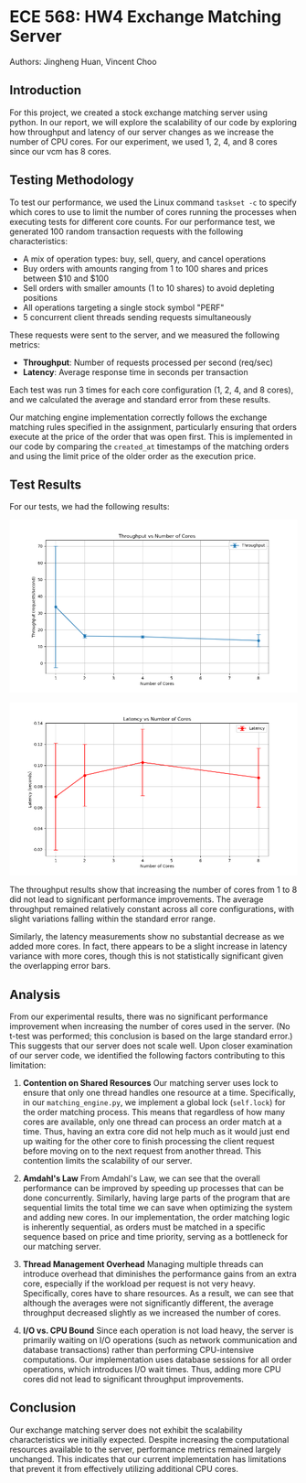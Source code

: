 # ECE 568: HW4 Exchange Matching Server
Authors: Jingheng Huan, Vincent Choo

## Introduction
For this project, we created a stock exchange matching server using python. In our report, we will explore the scalability of our code by exploring how throughput and latency of our server changes as we increase the number of CPU cores. For our experiment, we used 1, 2, 4, and 8 cores since our vcm has 8 cores.

## Testing Methodology
To test our performance, we used the Linux command `taskset -c` to specify which cores to use to limit the number of cores running the processes when executing tests for different core counts. For our performance test, we generated 100 random transaction requests with the following characteristics:
- A mix of operation types: buy, sell, query, and cancel operations 
- Buy orders with amounts ranging from 1 to 100 shares and prices between $10 and $100
- Sell orders with smaller amounts (1 to 10 shares) to avoid depleting positions
- All operations targeting a single stock symbol "PERF"
- 5 concurrent client threads sending requests simultaneously

These requests were sent to the server, and we measured the following metrics:
- **Throughput**: Number of requests processed per second (req/sec)
- **Latency**: Average response time in seconds per transaction

Each test was run 3 times for each core configuration (1, 2, 4, and 8 cores), and we calculated the average and standard error from these results.

Our matching engine implementation correctly follows the exchange matching rules specified in the assignment, particularly ensuring that orders execute at the price of the order that was open first. This is implemented in our code by comparing the `created_at` timestamps of the matching orders and using the limit price of the older order as the execution price.

## Test Results
For our tests, we had the following results:

![throughput vs core](throughput_vs_cores.png)

![latency vs core](latency_vs_cores.png)

The throughput results show that increasing the number of cores from 1 to 8 did not lead to significant performance improvements. The average throughput remained relatively constant across all core configurations, with slight variations falling within the standard error range. 

Similarly, the latency measurements show no substantial decrease as we added more cores. In fact, there appears to be a slight increase in latency variance with more cores, though this is not statistically significant given the overlapping error bars.

## Analysis
From our experimental results, there was no significant performance improvement when increasing the number of cores used in the server. (No t-test was performed; this conclusion is based on the large standard error.) This suggests that our server does not scale well. Upon closer examination of our server code, we identified the following factors contributing to this limitation:

1. **Contention on Shared Resources**
  Our matching server uses lock to ensure that only one thread handles one resource at a time. Specifically, in our `matching_engine.py`, we implement a global lock (`self.lock`) for the order matching process. This means that regardless of how many cores are available, only one thread can process an order match at a time. Thus, having an extra core did not help much as it would just end up waiting for the other core to finish processing the client request before moving on to the next request from another thread. This contention limits the scalability of our server.

2. **Amdahl's Law**
  From Amdahl's Law, we can see that the overall performance can be improved by speeding up processes that can be done concurrently. Similarly, having large parts of the program that are sequential limits the total time we can save when optimizing the system and adding new cores. In our implementation, the order matching logic is inherently sequential, as orders must be matched in a specific sequence based on price and time priority, serving as a bottleneck for our matching server.

3. **Thread Management Overhead**
  Managing multiple threads can introduce overhead that diminishes the performance gains from an extra core, especially if the workload per request is not very heavy. Specifically, cores have to share resources. As a result, we can see that although the averages were not significantly different, the average throughput decreased slightly as we increased the number of cores.

4. **I/O vs. CPU Bound**
  Since each operation is not load heavy, the server is primarily waiting on I/O operations (such as network communication and database transactions) rather than performing CPU-intensive computations. Our implementation uses database sessions for all order operations, which introduces I/O wait times. Thus, adding more CPU cores did not lead to significant throughput improvements.

## Conclusion
Our exchange matching server does not exhibit the scalability characteristics we initially expected. Despite increasing the computational resources available to the server, performance metrics remained largely unchanged. This indicates that our current implementation has limitations that prevent it from effectively utilizing additional CPU cores.

